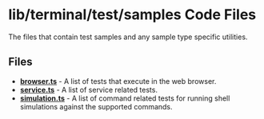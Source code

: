 # lib/terminal/test/samples Code Files
The files that contain test samples and any sample type specific utilities.

## Files
<!-- Do not edit below this line.  Contents dynamically populated. -->

* **[browser.ts](browser.ts)**       - A list of tests that execute in the web browser.
* **[service.ts](service.ts)**       - A list of service related tests.
* **[simulation.ts](simulation.ts)** - A list of command related tests for running shell simulations against the supported commands.
